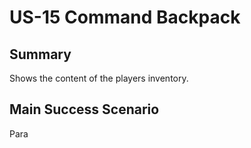 # US-15 Command Backpack

## Summary

Shows the content of the players inventory.
  
## Main Success Scenario

Para
